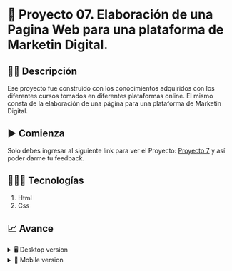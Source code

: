 # 📝 Proyecto 07. Elaboración de una Pagina Web para una plataforma de Marketin Digital.


## ✍🏻 Descripción 
Ese proyecto fue construido con los conocimientos adquiridos con los diferentes cursos tomados en diferentes plataformas online.  El mismo consta de la elaboración de una página para una plataforma de Marketin Digital.

## ▶️ Comienza
Solo debes ingresar al siguiente link para ver el Proyecto: [Proyecto 7](https://diegudeveloper.github.io/Proyecto7-Digital-Marketing/) y así poder darme tu feedback.

## 👨🏻‍💻 Tecnologías
1. Html
2. Css

## 📈 Avance
<details>
    <summary>🖥 Desktop version</summary>

![](https://github.com/diegudeveloper/Proyecto7-Digital-Marketing/blob/gh-pages/img/desktop.png)

</details>

<details>
    <summary>📱 Mobile version</summary>
    
![](https://github.com/diegudeveloper/Proyecto7-Digital-Marketing/blob/gh-pages/img/movil.png)

</details>